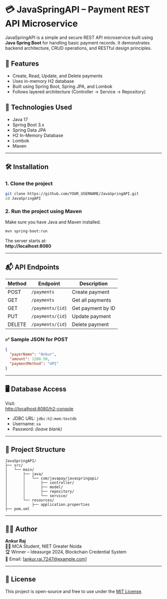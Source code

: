 # 💳 JavaSpringAPI – Payment REST API Microservice

JavaSpringAPI is a simple and secure REST API microservice built using **Java Spring Boot** for handling basic payment records. It demonstrates backend architecture, CRUD operations, and RESTful design principles.

## 🚀 Features

- Create, Read, Update, and Delete payments
- Uses in-memory H2 database
- Built using Spring Boot, Spring JPA, and Lombok
- Follows layered architecture (Controller → Service → Repository)

## 🧰 Technologies Used

- Java 17
- Spring Boot 3.x
- Spring Data JPA
- H2 In-Memory Database
- Lombok
- Maven

---

## 🛠️ Installation

### 1. Clone the project

```bash
git clone https://github.com/YOUR_USERNAME/JavaSpringAPI.git
cd JavaSpringAPI
```

### 2. Run the project using Maven

Make sure you have Java and Maven installed.

```bash
mvn spring-boot:run
```

The server starts at:  
**http://localhost:8080**

---

## 📬 API Endpoints

| Method | Endpoint          | Description          |
|--------|-------------------|----------------------|
| POST   | `/payments`       | Create payment       |
| GET    | `/payments`       | Get all payments     |
| GET    | `/payments/{id}`  | Get payment by ID    |
| PUT    | `/payments/{id}`  | Update payment       |
| DELETE | `/payments/{id}`  | Delete payment       |

### ✅ Sample JSON for POST

```json
{
  "payerName": "Ankur",
  "amount": 1200.50,
  "paymentMethod": "UPI"
}
```

---

## 🖥️ Database Access

Visit:  
[http://localhost:8080/h2-console](http://localhost:8080/h2-console)

- JDBC URL: `jdbc:h2:mem:testdb`
- Username: `sa`
- Password: *(leave blank)*

---

## 📂 Project Structure

```
JavaSpringAPI/
├── src/
│   └── main/
│       ├── java/
│       │   └── com/javapay/javaspringapi/
│       │       ├── controller/
│       │       ├── model/
│       │       ├── repository/
│       │       └── service/
│       └── resources/
│           ├── application.properties
├── pom.xml
```

---

## 🙋‍♂️ Author

**Ankur Raj**  
🧑‍🎓 MCA Student, NIET Greater Noida  
🏆 Winner – Ideasurge 2024, Blockchain Credential System  
📧 Email: [ankur.rai.7247@example.com]

---

## 📄 License

This project is open-source and free to use under the [MIT License](LICENSE).
